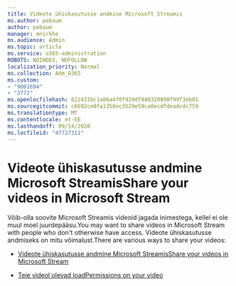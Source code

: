 ```yaml
---
title: Videote ühiskasutusse andmine Microsoft Streamis
ms.author: pebaum
author: pebaum
manager: mnirkhe
ms.audience: Admin
ms.topic: article
ms.service: o365-administration
ROBOTS: NOINDEX, NOFOLLOW
localization_priority: Normal
ms.collection: Adm_O365
ms.custom:
- "9001694"
- "3772"
ms.openlocfilehash: 622431bc1a06a4f0f919df840320890f99f3eb01
ms.sourcegitcommit: c6692ce0fa1358ec3529e59ca0ecdfdea4cdc759
ms.translationtype: MT
ms.contentlocale: et-EE
ms.lasthandoff: 09/14/2020
ms.locfileid: "47727311"
---
```

# <a name="share-your-videos-in-microsoft-stream"></a><span data-ttu-id="3e70f-102">Videote ühiskasutusse andmine Microsoft Streamis</span><span class="sxs-lookup"><span data-stu-id="3e70f-102">Share your videos in Microsoft Stream</span></span>

<span data-ttu-id="3e70f-103">Võib-olla soovite Microsoft Streamis videoid jagada inimestega, kellel ei ole muul moel juurdepääsu.</span><span class="sxs-lookup"><span data-stu-id="3e70f-103">You may want to share videos in Microsoft Stream with people who don't otherwise have access.</span></span> <span data-ttu-id="3e70f-104">Videote ühiskasutusse andmiseks on mitu võimalust.</span><span class="sxs-lookup"><span data-stu-id="3e70f-104">There are various ways to share your videos:</span></span>

- [<span data-ttu-id="3e70f-105">Videote ühiskasutusse andmine Microsoft Streamis</span><span class="sxs-lookup"><span data-stu-id="3e70f-105">Share your videos in Microsoft Stream</span></span>](https://docs.microsoft.com/stream/portal-share-video)

- [<span data-ttu-id="3e70f-106">Teie videol olevad load</span><span class="sxs-lookup"><span data-stu-id="3e70f-106">Permissions on your video</span></span>](https://docs.microsoft.com/stream/portal-share-video#permissions-on-your-video)

